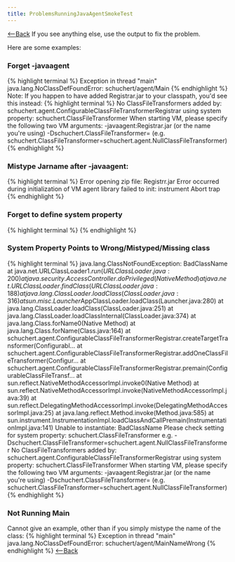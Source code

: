 ```yaml
---
title: ProblemsRunningJavaAgentSmokeTest
---
```

[<--Back](AnExampleJavaAgent)
If you see anything else, use the output to fix the problem.

Here are some examples:
### Forget -javaagent
{% highlight terminal %}
Exception in thread "main" java.lang.NoClassDefFoundError: schuchert/agent/Main
{% endhighlight %}
Note: If you happen to have added Registrar.jar to your classpath, you'd see this instead:
{% highlight terminal %}
No ClassFileTransformers
	added by: schuchert.agent.ConfigurableClassFileTransformerRegistrar
	using system property: schuchert.ClassFileTransformer
When starting VM, please specify the following two VM arguments:
	-javaagent:Registrar.jar (or the name you're using)
	-Dschuchert.ClassFileTransformer=<SomeClassInClassPath>
		(e.g. schuchert.ClassFileTransformer=schuchert.agent.NullClassFileTransformer)
{% endhighlight %}

### Mistype Jarname after -javaagent:
{% highlight terminal %}
Error opening zip file: Registrr.jar
Error occurred during initialization of VM
agent library failed to init: instrument
Abort trap
{% endhighlight %}

### Forget to define system property
{% highlight terminal %}
{% endhighlight %}

### System Property Points to Wrong/Mistyped/Missing class
{% highlight terminal %}
java.lang.ClassNotFoundException: BadClassName
	at java.net.URLClassLoader$1.run(URLClassLoader.java:200)
	at java.security.AccessController.doPrivileged(Native Method)
	at java.net.URLClassLoader.findClass(URLClassLoader.java:188)
	at java.lang.ClassLoader.loadClass(ClassLoader.java:316)
	at sun.misc.Launcher$AppClassLoader.loadClass(Launcher.java:280)
	at java.lang.ClassLoader.loadClass(ClassLoader.java:251)
	at java.lang.ClassLoader.loadClassInternal(ClassLoader.java:374)
	at java.lang.Class.forName0(Native Method)
	at java.lang.Class.forName(Class.java:164)
	at schuchert.agent.ConfigurableClassFileTransformerRegistrar.createTargetTransformer(Configurabl...
	at schuchert.agent.ConfigurableClassFileTransformerRegistrar.addOneClassFileTransformer(Configur...
	at schuchert.agent.ConfigurableClassFileTransformerRegistrar.premain(ConfigurableClassFileTransf...
	at sun.reflect.NativeMethodAccessorImpl.invoke0(Native Method)
	at sun.reflect.NativeMethodAccessorImpl.invoke(NativeMethodAccessorImpl.java:39)
	at sun.reflect.DelegatingMethodAccessorImpl.invoke(DelegatingMethodAccessorImpl.java:25)
	at java.lang.reflect.Method.invoke(Method.java:585)
	at sun.instrument.InstrumentationImpl.loadClassAndCallPremain(InstrumentationImpl.java:141)
Unable to instantiate: BadClassName
Please check setting for system property: schuchert.ClassFileTransformer
e.g. -Dschuchert.ClassFileTransformer=schuchert.agent.NullClassFileTransformer
No ClassFileTransformers
	added by: schuchert.agent.ConfigurableClassFileTransformerRegistrar
	using system property: schuchert.ClassFileTransformer
When starting VM, please specify the following two VM arguments:
	-javaagent:Registrar.jar (or the name you're using)
	-Dschuchert.ClassFileTransformer=<SomeClassInClassPath>
		(e.g. schuchert.ClassFileTransformer=schuchert.agent.NullClassFileTransformer)
{% endhighlight %}

### Not Running Main
Cannot give an example, other than if you simply mistype the name of the class:
{% highlight terminal %}
Exception in thread "main" java.lang.NoClassDefFoundError: schuchert/agent/MainNameWrong
{% endhighlight %}
[<--Back](AnExampleJavaAgent)
